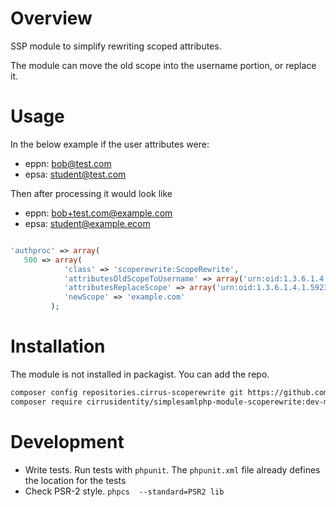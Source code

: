 # Overview

SSP module to simplify rewriting scoped attributes.

The module can move the old scope into the username portion, or replace it.

# Usage

In the below example if the user attributes were:

* eppn:  bob@test.com
* epsa:  student@test.com

Then after processing it would look like

* eppn: bob+test.com@example.com
* epsa: student@example.ecom

```php

'authproc' => array(
   500 => array(
            'class' => 'scoperewrite:ScopeRewrite',
            'attributesOldScopeToUsername' => array('urn:oid:1.3.6.1.4.1.5923.1.1.1.6'), // eduPersonPrincipalName
            'attributesReplaceScope' => array('urn:oid:1.3.6.1.4.1.5923.1.1.1.9'), // eduPersonScopedAffiliation
            'newScope' => 'example.com'
         );
```

# Installation

The module is not installed in packagist. You can add the repo.

```bash
composer config repositories.cirrus-scoperewrite git https://github.com/cirrusidentity/simplesamlphp-module-scoperewrite
composer require cirrusidentity/simplesamlphp-module-scoperewrite:dev-master
```


# Development

* Write tests. Run tests with `phpunit`. The `phpunit.xml` file already defines the location for the tests
* Check PSR-2 style. `phpcs  --standard=PSR2 lib`
